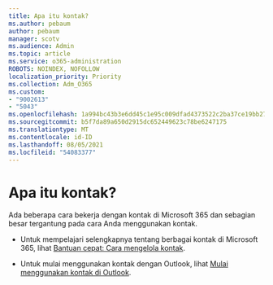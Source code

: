 ```yaml
---
title: Apa itu kontak?
ms.author: pebaum
author: pebaum
manager: scotv
ms.audience: Admin
ms.topic: article
ms.service: o365-administration
ROBOTS: NOINDEX, NOFOLLOW
localization_priority: Priority
ms.collection: Adm_O365
ms.custom:
- "9002613"
- "5043"
ms.openlocfilehash: 1a994bc43b3e6dd45c1e95c009dfad4373522c2ba37ce19bb270922e155c85b5
ms.sourcegitcommit: b5f7da89a650d2915dc652449623c78be6247175
ms.translationtype: MT
ms.contentlocale: id-ID
ms.lasthandoff: 08/05/2021
ms.locfileid: "54083377"
---
```

# <a name="what-are-contacts"></a>Apa itu kontak?

Ada beberapa cara bekerja dengan kontak di Microsoft 365 dan sebagian besar tergantung pada cara Anda menggunakan kontak.

- Untuk mempelajari selengkapnya tentang berbagai kontak di Microsoft 365, lihat [Bantuan cepat: Cara mengelola kontak](https://docs.microsoft.com/microsoft-365/admin/misc/ways-to-manage-contacts?view=o365-worldwide).

- Untuk mulai menggunakan kontak dengan Outlook, lihat [Mulai menggunakan kontak di Outlook](https://support.office.com/article/using-contacts-people-in-outlook-on-the-web-1e3438c7-26b2-420c-87de-3cea9d31b5cb?WT.mc_id=365AdminCSH&ui=en-US&rs=en-US&ad=US).

